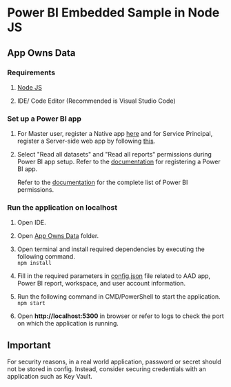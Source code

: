 # Power BI Embedded Sample in Node JS

## App Owns Data

### Requirements
   
1. [Node JS](https://nodejs.org/en/download/)
   
2. IDE/ Code Editor (Recommended is Visual Studio Code)

### Set up a Power BI app

1. For Master user, register a Native app [here](https://aka.ms/embedsetup/AppOwnsData) and for Service Principal, register a Server-side web app by following [this](https://aka.ms/EmbedServicePrincipal).

2. Select "Read all datasets" and "Read all reports" permissions during Power BI app setup. Refer to the [documentation](https://aka.ms/RegisterPowerBIApp) for registering a Power BI app. 

   Refer to the [documentation](https://aka.ms/PowerBIPermissions) for the complete list of Power BI permissions.

### Run the application on localhost

1. Open IDE.
 
2. Open [App Owns Data](App%20%Owns%20Data) folder.

3. Open terminal and install required dependencies by executing the following command.<br>
   `npm install`
   
4. Fill in the required parameters in [config.json](App%20Owns%20Data/config/config.json) file related to AAD app, Power BI report, workspace, and user account information.

5. Run the following command in CMD/PowerShell to start the application.<br>
   `npm start`

6. Open **http://localhost:5300** in browser or refer to logs to check the port on which the application is running.

## Important

For security reasons, in a real world application, password or secret should not be stored in config. Instead, consider securing credentials with an application such as Key Vault.
